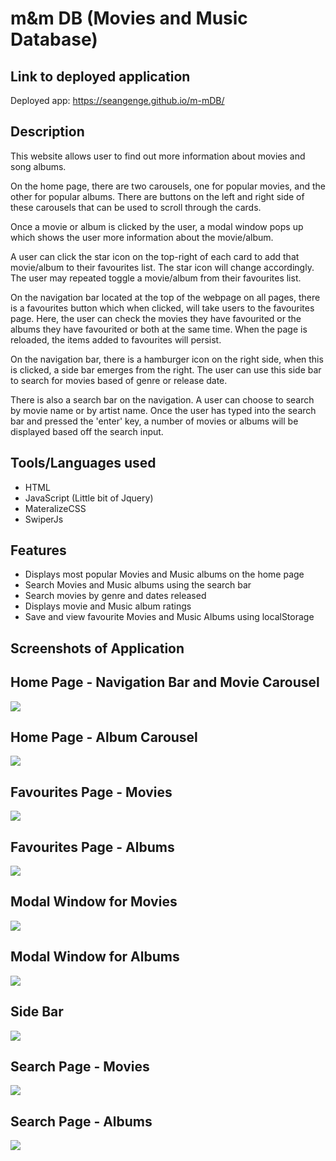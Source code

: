 # m&m DB (Movies and Music Database)

## Link to deployed application
Deployed app: https://seangenge.github.io/m-mDB/

## Description
This website allows user to find out more information about movies and song albums.

On the home page, there are two carousels, one for popular movies, and the other for popular albums. There are buttons on the left and right side of these carousels that can be used to scroll through the cards.

Once a movie or album is clicked by the user, a modal window pops up which shows the user more information about the movie/album.

A user can click the star icon on the top-right of each card to add that movie/album to their favourites list. The star icon will change accordingly. The user may repeated toggle a movie/album from their favourites list.

On the navigation bar located at the top of the webpage on all pages, there is a favourites button which when clicked, will take users to the favourites page. Here, the user can check the movies they have favourited or the albums they have favourited or both at the same time. When the page is reloaded, the items added to favourites will persist.

On the navigation bar, there is a hamburger icon on the right side, when this is clicked, a side bar emerges from the right. The user can use this side bar to search for movies based of genre or release date.

There is also a search bar on the navigation. A user can choose to search by movie name or by artist name. Once the user has typed into the search bar and pressed the 'enter' key, a number of movies or albums will be displayed based off the search input.

## Tools/Languages used
 - HTML
 - JavaScript (Little bit of Jquery)
 - MateralizeCSS
 - SwiperJs

## Features
 - Displays most popular Movies and Music albums on the home page
 - Search Movies and Music albums using the search bar
 - Search movies by genre and dates released
 - Displays movie and Music album ratings
 - Save and view favourite Movies and Music Albums using localStorage



## Screenshots of Application

## Home Page -  Navigation Bar and Movie Carousel
![](./assets/images/screenshot-1.png)
## Home Page - Album Carousel
![](./assets/images/screenshot-2.png)
## Favourites Page - Movies
![](./assets/images/screenshot-3.png)
## Favourites Page - Albums
![](./assets/images/screenshot-4.png)
## Modal Window for Movies
![](./assets/images/screenshot-5.png)
## Modal Window for Albums
![](./assets/images/screenshot-6.png)
## Side Bar
![](./assets/images/screenshot-7.png)
## Search Page - Movies
![](./assets/images/screenshot-8.png)
## Search Page - Albums
![](./assets/images/screenshot-9.png)




